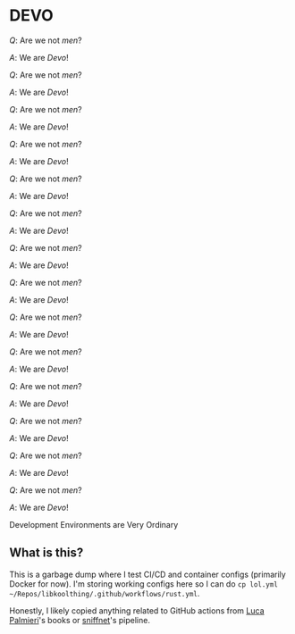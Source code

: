 # DEVO

*Q*: Are we not *men*?

*A*: We are *Devo*!

*Q*: Are we not *men*?

*A*: We are *Devo*!

*Q*: Are we not *men*?

*A*: We are *Devo*!

*Q*: Are we not *men*?

*A*: We are *Devo*!

*Q*: Are we not *men*?

*A*: We are *Devo*!

*Q*: Are we not *men*?

*A*: We are *Devo*!

*Q*: Are we not *men*?

*A*: We are *Devo*!

*Q*: Are we not *men*?

*A*: We are *Devo*!

*Q*: Are we not *men*?

*A*: We are *Devo*!

*Q*: Are we not *men*?

*A*: We are *Devo*!

*Q*: Are we not *men*?

*A*: We are *Devo*!

*Q*: Are we not *men*?

*A*: We are *Devo*!

*Q*: Are we not *men*?

*A*: We are *Devo*!

*Q*: Are we not *men*?

*A*: We are *Devo*!

Development Environments are Very Ordinary

## What is this?

This is a garbage dump where I test CI/CD and container configs (primarily Docker for now). I'm storing working configs here so I can do `cp lol.yml ~/Repos/libkoolthing/.github/workflows/rust.yml`.

Honestly, I likely copied anything related to GitHub actions from [Luca Palmieri](https://www.lpalmieri.com/)'s books or [sniffnet](https://github.com/GyulyVGC/sniffnet/)'s pipeline.
